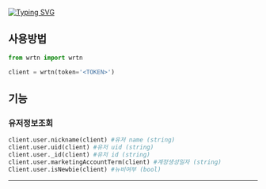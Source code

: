 [![Typing SVG](https://readme-typing-svg.demolab.com?font=Fira+Code&size=29&pause=1000&color=F7583A&center=true&width=435&lines=Unoffical+Wrtn+Api)](https://git.io/typing-svg)

## 사용방법
```py
from wrtn import wrtn

client = wrtn(token='<TOKEN>')
```

## 기능

### 유저정보조회
```py
client.user.nickname(client) #유저 name (string)
client.user.uid(client) #유저 uid (string)
client.user._id(client) #유저 id (string)
client.user.marketingAccountTerm(client) #계정생성일자 (string)
Client.user.isNewbie(client) #뉴비여부 (bool)
```
----
